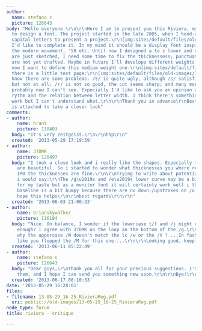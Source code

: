 ```yaml
---
author:
  name: stefano c
  picture: 126643
body: "Hello everyone.\r\n\r\nHere I am to present you this Riviera, my first attempt
  to design a font. The project started in the late 2005, when I hand-designed some
  capital letters to present a project.\r\n[img:sites/default/files/old-images/13-05-29_09-29_RivieraReg1_6705.jpg]\r\nNow
  I'd like to complete it. In my mind it should be a display font inspired and recalling
  the modern movement, '50 etc. Until now I designed a to z lower and uppercase. Numbers
  are just sketched, I need some time to fix the thicknessess; punctuation and glyphs
  are not yet drafted. Maybe in future I'll develope different weights versions, but
  now I want to define this medium weight one.\r\n[img:sites/default/files/old-images/13-05-29_09-29_RivieraReg2_4401.jpg]\r\nHere
  there is a little test page:\r\n[img:sites/default/files/old-images/13-05-29_09-29_RivieraReg3_3623.jpg]\r\nI
  know there are some problems. /S/ is quite ugly, although /s/ satisfies me more
  but not at all; /r/ is not so good, the cut seems sharp; and many more things that
  probably now I can't see. Expecially I'd like to ask you an opinion about the general
  rythm and the relation between letter width. I think there's something that doesn't
  work but I can't understand what.\r\n\r\nThank you in advance\r\nBest regards\r\nStefano\r\n\r\nPdf
  is attached to take a closer look"
comments:
- author:
    name: hrant
    picture: 110403
  body: "It's very zeitgeist.\r\n\r\nhhp\r\n"
  created: '2013-05-29 17:19:59'
- author:
    name: 37DMK
    picture: 126497
  body: "I took a close look and i really like the shapes. Especially the K\u2019s
    are beautiful. So i started to wonder what thicknesses you where referring to.
    IMO the thicknesses are fine.\r\n\r\nTrying to write about potential to improve
    i would say:\r\nThe /g\u2019s and /e\u2019s lower curve may be a bit to small
    for my taste but as a monitor font it will certainly work well i think. The optical
    baseline is a bit bumpy because there are no down-/upstrokes on /u /r ect.\r\n\r\ni
    hope this helps\r\n\r\nbest regards\r\n\r\n"
  created: '2013-06-03 21:00:33'
- author:
    name: brianskywalker
    picture: 116184
  body: "Nice. On balance, I wonder if the lowercase t/f and /j might not be wide
    enough? I agree with 37DMK on the loop an the bottom of the /g.\r\n\r\nI wonder
    why the uppercase /W doesn't match the lc /w or the /V ? ...In fact, it looks
    like you flopped the /M for this one....\r\n\r\nLooking good, keep it up! :-)"
  created: '2013-06-11 05:22:49'
- author:
    name: stefano c
    picture: 126643
  body: "Dear guys,\r\nthank you all for your precious suggestions. I'm working on
    them, and I hope I can send you something new soon.\r\n\r\nBye!\r\nStefano"
  created: '2013-06-17 08:10:53'
date: '2013-05-29 16:28:01'
files:
- filename: 13-05-29_16-25_RivieraReg.pdf
  uri: public://old-images/13-05-29_16-25_RivieraReg.pdf
node_type: forum
title: riviera - critique

---
```

